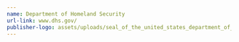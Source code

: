 ```yaml
---
name: Department of Homeland Security
url-link: www.dhs.gov/
publisher-logo: assets/uploads/seal_of_the_united_states_department_of_homeland_security.svg.png
---
```

